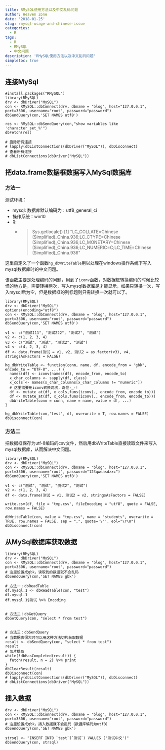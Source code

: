 ```yaml
---
title: RMySQL使用方法以及中文乱码问题
author: Heaven Zone
date: '2018-01-25'
slug: rmysql-usage-and-chinese-issue
categories:
  - R
tags:
  - R
  - RMySQL
  - 中文问题
description: 'RMySQL使用方法以及中文乱码问题'
simpletoc: true
---
```


## 连接MySql

```{r}
#install.packages("RMySQL")
library(RMySQL)
drv <- dbDriver("MySQL") 
con <- RMySQL::dbConnect(drv, dbname = "blog", host="127.0.0.1", port=3306, username="root", password="password")
dbSendQuery(con,'SET NAMES utf8')

res <- RMySQL::dbSendQuery(con,"show variables like 'character_set_%'")
dbFetch(res)

# 删除所有连接
# lapply(dbListConnections(dbDriver("MySQL")), dbDisconnect)
# 查看所有连接
# dbListConnections(dbDriver("MySQL"))
```




## 把data.frame数据框数据写入MySql数据库

### 方法一

测试环境：

- mysql: 数据库默认编码为：utf8_general_ci
- 操作系统：win10
- R:
  - > Sys.getlocale()
[1] "LC_COLLATE=Chinese (Simplified)_China.936;LC_CTYPE=Chinese (Simplified)_China.936;LC_MONETARY=Chinese (Simplified)_China.936;LC_NUMERIC=C;LC_TIME=Chinese (Simplified)_China.936"

这里自定义了一个函数`hg_dbWriteTable`用以处理在windows操作系统下写入mysql数据库时的中文问题。

该函数主要是处理编码的问题，用到了`iconv`函数，对数据框转换编码的时候比较怪的地方是，需要转换两次，写入mysql数据库是才能显示，如果只转换一次，写入mysql后为空，但是数据框的列标题则只需转换一次就可以了。

```{r}
library(RMySQL)
drv <- dbDriver("MySQL") 
options(encoding="utf8")
con <- RMySQL::dbConnect(drv, dbname = "blog", host="127.0.0.1", port=3306, username="root", password="password")
dbSendQuery(con,'SET NAMES utf8')

v1 <- c("测试111", "测试222", "测试2", "测试") 
v2 <- c(1, 2, 3, 4)
v3 <- c("测试", "测试", "测试2", "测试") 
v4 <- c(4, 2, 3, 4)
df <- data.frame(测试 = v1, v2, 测试2 = as.factor(v3), v4, stringsAsFactors = FALSE)

hg_dbWriteTable <- function(conn, name, df, encode_from = "gbk", encode_to = "UTF-8", ...) {
  names(df) <- iconv(names(df), encode_from, encode_to)
  x_char_columns <- sapply(df, class)
  x_cols <- names(x_char_columns[x_char_columns != "numeric"])
  # 这里需要用iconv转换两次，奇怪-_-!
  df <- mutate_at(df, x_cols,funs(iconv(., encode_from, encode_to))) 
  df <- mutate_at(df, x_cols,funs(iconv(., encode_from, encode_to)))
  dbWriteTable(conn = conn, name = name, value = df, ...)
}

hg_dbWriteTable(con,"test", df, overwrite = T, row.names = FALSE)
dbDisconnect(con)
```


### 方法二

把数据框保存为utf-8编码的csv文件，然后用dbWriteTable直接读取文件来写入mysql数据库，从而解决中文问题。

```{r}
library(RMySQL)
drv <- dbDriver("MySQL") 
con <- RMySQL::dbConnect(drv, dbname = "blog", host="127.0.0.1", port=3306, username="root", password="123qweasdzxc")
dbSendQuery(con,'SET NAMES utf8')

v1 <- c("测试", "测试", "测试2", "测试") 
v2 <- c(1, 2, 3, 4)
df <- data.frame(测试 = v1, 测试2 = v2, stringsAsFactors = FALSE)

write.csv(df, file = "tmp.csv", fileEncoding = "utf8", quote = FALSE, row.names = FALSE)

dbWriteTable(con, value = "tmp.csv", name = "students", overwrite = TRUE, row.names = FALSE, sep = ",", quote='\"', eol="\r\n")
dbDisconnect(con)
```

## 从MySql数据库获取数据

```{r}
library(RMySQL)
drv <- dbDriver("MySQL") 
con <- RMySQL::dbConnect(drv, dbname = "blog", host="127.0.0.1", port=3306, username="root", password="password")
# 这里设置成gbk，读取到的数据就不会乱码
dbSendQuery(con,'SET NAMES gbk')

# 方法一：dbReadTable
df.mysql.1 <- dbReadTable(con, "test")
df.mysql.1
df.mysql.1$测试 %>% Encoding


# 方法二：dbGetQuery
dbGetQuery(con, "select * from test")


# 方法三：dbSendQuery
# 当数据表很大时可以用这种方法切片获取数据
result <- dbSendQuery(con, "select * from test")
result
# 切片提取
while(!dbHasCompleted(result)) {
  fetch(result, n = 2) %>% print
}
dbClearResult(result)
dbDisconnect(con)
# lapply(dbListConnections(dbDriver("MySQL")), dbDisconnect)
# dbListConnections(dbDriver("MySQL"))
```


## 插入数据

```{r}
drv <- dbDriver("MySQL") 
con <- RMySQL::dbConnect(drv, dbname = "blog", host="127.0.0.1", port=3306, username="root", password="password")
# 这里设置成gbk，插入数据就不会乱码（数据库编码为utf8）
dbSendQuery(con,'SET NAMES gbk')

strsql <- "INSERT INTO `test`(`测试`) VALUES ('测试中文')"
dbSendQuery(con, strsql)
```


